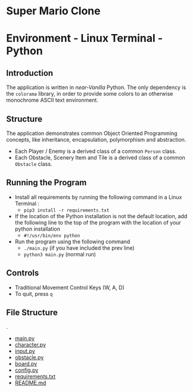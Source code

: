 # Super Mario Clone
# Environment - Linux Terminal - Python

## Introduction
The application is written in _near-Vanilla_ Python. The only dependency
is the `colorama` library, in order to provide some colors to an
otherwise monochrome ASCII text environment.

## Structure

The application demonstrates common Object Oriented Programming concepts,
like inheritance, encapsulation, polymorphism and abstraction.
- Each Player / Enemy is a derived class of a common `Person` class.
- Each Obstacle, Scenery Item and Tile is a derived class of a common
`Obstacle` class.

## Running the Program

- Install all requirements by running the following command in a
Linux Terminal :
  - `pip3 install -r requirements.txt`
- If the location of the Python installation is not the default
location, add the following line to the top of the program
with the location of your python installation
  - `#!/usr/bin/env python`
- Run the program using the following command
  - `./main.py` (if you have included the prev line)
  - `python3 main.py` (normal run)

## Controls

- Traditional Movement Control Keys (W, A, D)
- To quit, press `q`

## File Structure

.
 * [main.py](./main.py)
 * [character.py](./character.py)
 * [input.py](./input.py)
 * [obstacle.py](./obstacle.py)
 * [board.py](./board.py)
 * [config.py](./config.py)
 * [requirements.txt](./requirements.txt)
 * [README.md](./README.md)
